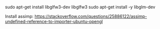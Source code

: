 sudo apt-get install libglfw3-dev libglfw3
sudo apt-get install -y libglm-dev

Install assimp:
https://stackoverflow.com/questions/25886122/assimp-undefined-reference-to-importer-ubuntu-opengl

